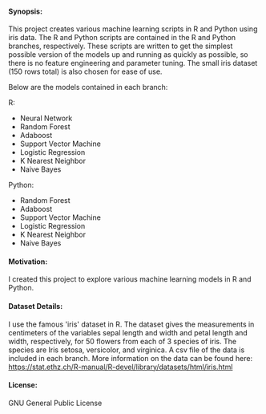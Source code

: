 #### Synopsis:
This project creates various machine learning scripts in R and Python using iris data.
The R and Python scripts are contained in the R and Python branches, respectively.
These scripts are written to get the simplest possible version of the models up and running as quickly as possible, so there is no feature engineering and parameter tuning.
The small iris dataset (150 rows total) is also chosen for ease of use.

Below are the models contained in each branch:

R:
- Neural Network
- Random Forest
- Adaboost
- Support Vector Machine
- Logistic Regression
- K Nearest Neighbor
- Naive Bayes

Python:
- Random Forest
- Adaboost
- Support Vector Machine
- Logistic Regression
- K Nearest Neighbor
- Naive Bayes

#### Motivation:
I created this project to explore various machine learning models in R and Python.

#### Dataset Details:
I use the famous 'iris' dataset in R.
The dataset gives the measurements in centimeters of the variables sepal length and width and petal length and width, respectively, for 50 flowers from each of 3 species of iris. The species are Iris setosa, versicolor, and virginica.
A csv file of the data is included in each branch.
More information on the data can be found here:
https://stat.ethz.ch/R-manual/R-devel/library/datasets/html/iris.html

#### License:
GNU General Public License
